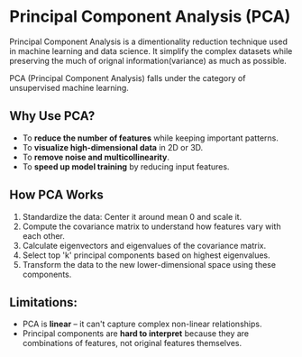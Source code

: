 # Principal Component Analysis (PCA)

Principal Component Analysis is a dimentionality reduction technique used in machine learning and data science. It simplify the complex datasets while preserving the much of orignal information(variance) as much as possible.

PCA (Principal Component Analysis) falls under the category of unsupervised machine learning.

## Why Use PCA?
- To **reduce the number of features** while keeping important patterns.
- To **visualize high-dimensional data** in 2D or 3D.
- To **remove noise and multicollinearity**.
- To **speed up model training** by reducing input features.

## How PCA Works
1. Standardize the data: Center it around mean 0 and scale it.
2. Compute the covariance matrix to understand how features vary with each other.
3. Calculate eigenvectors and eigenvalues of the covariance matrix.
4. Select top 'k' principal components based on highest eigenvalues.
5. Transform the data to the new lower-dimensional space using these components.

## Limitations:
- PCA is **linear** – it can't capture complex non-linear relationships.
- Principal components are **hard to interpret**  because they are combinations of features, not original features themselves.